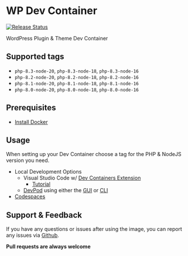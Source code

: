 # WP Dev Container

[![Release Status](https://github.com/ndigitals/wp-dev-container/actions/workflows/release-build.yml/badge.svg?branch=main)](https://github.com/ndigitals/wp-dev-container/actions/workflows/release-build.yml)

WordPress Plugin &amp; Theme Dev Container

## Supported tags

- `php-8.3-node-20`, `php-8.3-node-18`, `php-8.3-node-16`
- `php-8.2-node-20`, `php-8.2-node-18`, `php-8.2-node-16`
- `php-8.1-node-20`, `php-8.1-node-18`, `php-8.1-node-16`
- `php-8.0-node-20`, `php-8.0-node-18`, `php-8.0-node-16`

## Prerequisites

- [Install Docker](https://www.docker.com/)

## Usage

When setting up your Dev Container choose a tag for the PHP & NodeJS version you need.

- Local Development Options
  - Visual Studio Code w/ [Dev Containers Extension](https://marketplace.visualstudio.com/items?itemName=ms-vscode-remote.remote-containers)
    - [Tutorial](https://code.visualstudio.com/docs/devcontainers/tutorial)
  - [DevPod](https://devpod.sh/) using either the [GUI](https://devpod.sh/docs/getting-started/install) or [CLI](https://devpod.sh/docs/getting-started/quickstart-devpod-cli)
- [Codespaces](https://docs.github.com/en/codespaces/setting-up-your-project-for-codespaces/adding-a-dev-container-configuration/introduction-to-dev-containers)

## Support & Feedback

If you have any questions or issues after using the image, you can report any issues via [Github](https://github.com/ndigitals/wp-dev-container/issues).

**Pull requests are always welcome**
